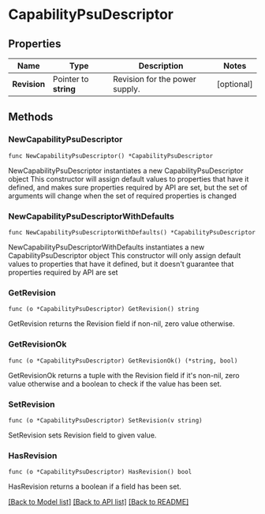 # CapabilityPsuDescriptor

## Properties

Name | Type | Description | Notes
------------ | ------------- | ------------- | -------------
**Revision** | Pointer to **string** | Revision for the power supply. | [optional] 

## Methods

### NewCapabilityPsuDescriptor

`func NewCapabilityPsuDescriptor() *CapabilityPsuDescriptor`

NewCapabilityPsuDescriptor instantiates a new CapabilityPsuDescriptor object
This constructor will assign default values to properties that have it defined,
and makes sure properties required by API are set, but the set of arguments
will change when the set of required properties is changed

### NewCapabilityPsuDescriptorWithDefaults

`func NewCapabilityPsuDescriptorWithDefaults() *CapabilityPsuDescriptor`

NewCapabilityPsuDescriptorWithDefaults instantiates a new CapabilityPsuDescriptor object
This constructor will only assign default values to properties that have it defined,
but it doesn't guarantee that properties required by API are set

### GetRevision

`func (o *CapabilityPsuDescriptor) GetRevision() string`

GetRevision returns the Revision field if non-nil, zero value otherwise.

### GetRevisionOk

`func (o *CapabilityPsuDescriptor) GetRevisionOk() (*string, bool)`

GetRevisionOk returns a tuple with the Revision field if it's non-nil, zero value otherwise
and a boolean to check if the value has been set.

### SetRevision

`func (o *CapabilityPsuDescriptor) SetRevision(v string)`

SetRevision sets Revision field to given value.

### HasRevision

`func (o *CapabilityPsuDescriptor) HasRevision() bool`

HasRevision returns a boolean if a field has been set.


[[Back to Model list]](../README.md#documentation-for-models) [[Back to API list]](../README.md#documentation-for-api-endpoints) [[Back to README]](../README.md)


